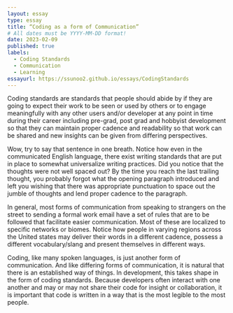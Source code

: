 ```yaml
---
layout: essay
type: essay
title: “Coding as a form of Communication”
# All dates must be YYYY-MM-DD format!
date: 2023-02-09
published: true
labels:
  - Coding Standards
  - Communication
  - Learning
essayurl: https://ssunoo2.github.io/essays/CodingStandards
---
```

  

Coding standards are standards that people should abide by if they are going to expect their work to be seen or used by others or to engage meaningfully with any other users and/or developer at any point in time during their career including pre-grad, post grad and hobbyist development so that they can maintain proper cadence and readability so that work can be shared and new insights can be given from differing perspectives. 

Wow, try to say that sentence in one breath. Notice how even in the communicated English language, there exist writing standards that are put in place to somewhat universalize writing practices. Did you notice that the thoughts were not well spaced out? By the time you reach the last trailing thought, you probably forgot what the opening paragraph introduced and left you wishing that there was appropriate punctuation to space out the jumble of thoughts and lend proper cadence to the paragraph.

In general, most forms of communication from speaking to strangers on the street to sending a formal work email have a set of rules that are to be followed that facilitate easier communication. Most of these are localized to specific networks or biomes. Notice how people in varying regions across the United states may deliver their words in a different cadence, possess a different vocabulary/slang and present themselves in different ways. 

Coding, like many spoken languages, is just another form of communication. And like differing forms of communication, it is natural that there is an established way of things. In development, this takes shape in the form of coding standards. Because developers often interact with one another and may or may not share their code for insight or collaboration, it is important that code is written in a way that is the most legible to the most people. 
